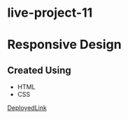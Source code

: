# live-project-11
# Responsive Design
## Created Using
- HTML
- CSS

[DeployedLink](https://ornate-jalebi-397a6c.netlify.app)
